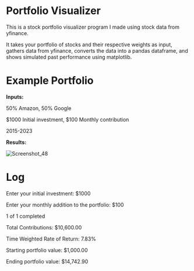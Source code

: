 # Portfolio Visualizer
This is a stock portfolio visualizer program I made using stock data from yfinance.

It takes your portfolio of stocks and their respective weights as input, gathers data from yfinance, converts the data into a pandas dataframe,
and shows simulated past performance using matplotlib.

# Example Portfolio

__Inputs:__

50% Amazon, 50% Google

$1000 Initial investment, $100 Monthly contribution

2015-2023

__Results:__

![Screenshot_48](https://github.com/Calculator5329/portfolio-visualizer/assets/62777822/7df0a611-f244-4684-810c-82ad7908ee2d)

# Log

Enter your initial investment: $1000

Enter your monthly addition to the portfolio: $100

1 of 1 completed

Total Contributions: $10,600.00

Time Weighted Rate of Return: 7.83%

Starting portfolio value: $1,000.00

Ending portfolio value: $14,742.90
